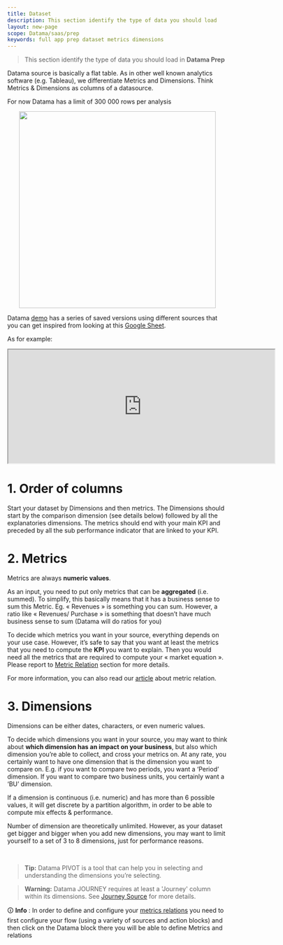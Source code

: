 ```yaml
---
title: Dataset
description: This section identify the type of data you should load
layout: new-page
scope: Datama/saas/prep
keywords: full app prep dataset metrics dimensions
---
```



> This section identify the type of data you should load in **Datama Prep**

Datama source is basically a flat table.
As in other well known analytics software (e.g. Tableau), we differentiate Metrics and Dimensions. Think Metrics & Dimensions as columns of a datasource. 

For now Datama has a limit of 300 000 rows per analysis

<center><img src="{{site.url}}/{{site.baseurl}}/core_app/new/prep/images/dataset_DimensionsMetrics.png"  style="width:450px; height:auto;"/></center>


Datama <a href="https://app.datama.io/" target="_blank">demo</a> has a series of saved versions using different sources that you can get inspired from looking at this [Google Sheet](https://docs.google.com/spreadsheets/d/1bNEeqm5CfpPmYPr_t4ff1xcJkSBKoVvwJd4vKB0sDzs/edit#gid=0).

As for example:

<center> <iframe width=610 height=260 src="https://docs.google.com/spreadsheets/d/1bNEeqm5CfpPmYPr_t4ff1xcJkSBKoVvwJd4vKB0sDzs/pubhtml?gid=1408263987&single=true&widget=true&headers=false
"></iframe> </center>

# 1. Order of columns

Start your dataset by Dimensions and then metrics. The Dimensions should start by the comparison dimension (see details below) followed by all the explanatories dimensions. The metrics should end with your main KPI and preceded by all the sub performance indicator that are linked to your KPI. 

# 2. Metrics

Metrics are always **numeric values**. 

As an input, you need to put only metrics that can be **aggregated** (i.e. summed). To simplify, this basically means that it has a business sense to sum this Metric. Eg. « Revenues » is something you can sum. However, a ratio like « Revenues/ Purchase » is something that doesn’t have much business sense to sum (Datama will do ratios for you)

To decide which metrics you want in your source, everything depends on your use case. However, it’s safe to say that you want at least the metrics that you need to compute the **KPI** you want to explain. Then you would need all the metrics that are required to compute your « market equation ». Please report to [Metric Relation]({{site.url}}/{{site.baseurl}}/core_app/new/interface/subheader/metrics_relation.html) section for more details.

For more information, you can also read our [article](https://Datama.fr/how-to-build-my-business-metric-relation/) about metric relation.

# 3. Dimensions

Dimensions can be either dates, characters, or even numeric values.

To decide which dimensions you want in your source, you may want to think about **which dimension has an impact on your business**, but also which dimension you’re able to collect, and cross your metrics on. At any rate, you certainly want to have one dimension that is the dimension you want to compare on. E.g. if you want to compare two periods, you want a ‘Period’ dimension. If you want to compare two business units, you certainly want a ‘BU’ dimension.

If a dimension is continuous (i.e. numeric) and has more than 6 possible values, it will get discrete by a partition algorithm, in order to be able to compute mix effects & performance.

Number of dimension are theoretically unlimited. However, as your dataset get bigger and bigger when you add new dimensions, you may want to limit yourself to a set of 3 to 8 dimensions, just for performance reasons.

<br/>

> **Tip:** Datama PIVOT is a tool that can help you in selecting and understanding the dimensions you’re selecting.

> **Warning:** Datama JOURNEY requires at least a 'Journey' column within its dimensions. See [Journey Source]({{site.url}}/{{site.baseurl}}/core_app/new/journey/journey.html) for more details.


🛈 **Info** : In order to define and configure your [metrics relations]({{site.url}}/{{site.baseurl}}/core_app/new/prep/interface/metrics_relation.html) you need to first configure your flow (using a variety of sources and action blocks) and then click on the Datama block there you will be able to define Metrics and relations
